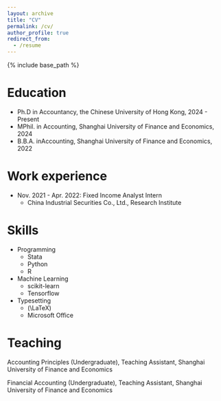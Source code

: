 ```yaml
---
layout: archive
title: "CV"
permalink: /cv/
author_profile: true
redirect_from:
  - /resume
---
```


{% include base_path %}

Education
======
* Ph.D in Accountancy, the Chinese University of Hong Kong, 2024 - Present
* MPhil. in Accounting, Shanghai University of Finance and Economics, 2024
* B.B.A. inAccounting, Shanghai University of Finance and Economics, 2022

Work experience
======
* Nov. 2021 - Apr. 2022: Fixed Income Analyst Intern
  * China Industrial Securities Co., Ltd., Research Institute

  
Skills
======
* Programming
  * Stata
  * Python
  * R  
* Machine Learning
  * scikit-learn
  * Tensorflow
* Typesetting
  * \(\LaTeX\)
  * Microsoft Office

<!--
Publications
======
  <ul>{% for post in site.publications reversed %}
    {% include archive-single-cv.html %}
  {% endfor %}</ul>
-->

<!--
Talks
======
  <ul>{% for post in site.talks reversed %}
    {% include archive-single-talk-cv.html  %}
  {% endfor %}</ul>
-->

Teaching
======
Accounting Principles (Undergraduate), Teaching Assistant, Shanghai University of Finance and Economics

Financial Accounting (Undergraduate), Teaching Assistant, Shanghai University of Finance and Economics

<!--
Service and leadership
======
* Currently signed in to 43 different slack teams
-->
